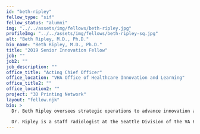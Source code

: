 ```yaml
---
id: "beth-ripley"
fellow_type: "sif"
fellow_status: "alumni"
img: "../../assets/img/fellows/beth-ripley.jpg"
profileImg: "../../assets/img/fellows/beth-ripley-sq.jpg"
alt: "Beth Ripley, M.D., Ph.D."
bio_name: "Beth Ripley, M.D., Ph.D."
title: "2019 Senior Innovation Fellow"
job: ""
job2: ""
job_description: ""
office_title: "Acting Chief Officer"
office_location: "VHA Office of Healthcare Innovation and Learning"
office_title2: ""
office_location2: ""
project: "3D Printing Network"
layout: "fellow.njk"
bio: >
  Dr. Beth Ripley oversees strategic operations to advance innovation across VHA. She is a leader in the expansion of 3D Printing (3DP) technology capabilities and serves as the Enterprise Lead for the VHA 3D Printing Network Initiative, Director for VA Ventures and serves on the VHA Advanced Manufacturing Advisory Committee. Dr. Ripley collaborates with talented and diverse staff throughout VA, experts across federal agencies, and industry partners to improve the delivery of personalized healthcare solutions for Veterans through 3DP.
  
  Dr. Ripley is a staff radiologist at the Seattle Division of the VA Puget Sound Health Care System and an Assistant Professor of Radiology at the University of Washington School of Medicine. She received her Bachelor's Degree in Art History from Stanford University as well as her M.D. and Ph.D. in Neurosciences from University of California, San Diego School of Medicine. She completed radiology residency training and a cardiovascular imaging fellowship at Brigham and Women's Hospital, Harvard Medical School, and a body imaging fellowship at the University of Washington.
---
```


